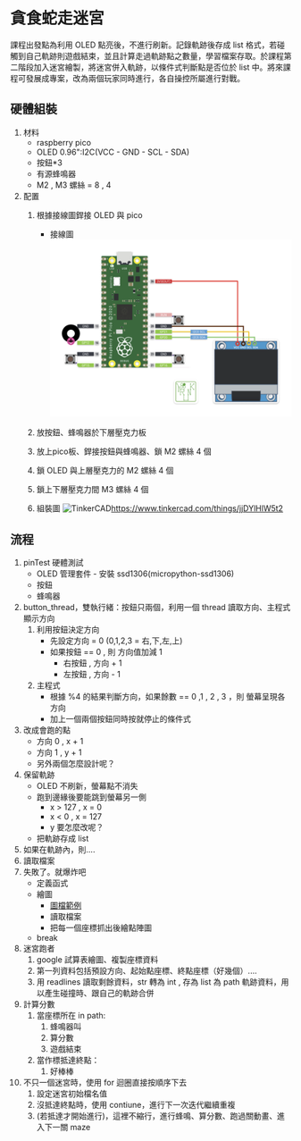# 貪食蛇走迷宮
課程出發點為利用 OLED 點亮後，不進行刷新。記錄軌跡後存成 list 格式，若碰觸到自己軌跡則遊戲結束，並且計算走過軌跡點之數量，學習檔案存取。於課程第二階段加入迷宮繪製，將迷宮併入軌跡，以條件式判斷點是否位於 list 中。將來課程可發展成專案，改為兩個玩家同時進行，各自操控所屬進行對戰。

## 硬體組裝
1. 材料
	+ raspberry pico 
	+ OLED 0.96":I2C(VCC - GND - SCL - SDA)
	+ 按鈕*3
	+ 有源蜂鳴器
	+ M2 , M3 螺絲 = 8 , 4
1. 配置
	1. 根據接線圖銲接 OLED 與 pico
		+ 接線圖 ![pin](/media/RetroBoy.png)
	1. 放按鈕、蜂鳴器於下層壓克力板
	1. 放上pico板、銲接按鈕與蜂鳴器、鎖 M2 螺絲 4 個
	1. 鎖 OLED 與上層壓克力的 M2 螺絲 4 個
	1. 鎖上下層壓克力間 M3 螺絲 4 個

	1. 組裝圖 ![TinkerCAD](https://csg.tinkercad.com/things/jjDYlHlW5t2/t725.png?rev=1680768604343000000&s=&v=1)<https://www.tinkercad.com/things/jjDYlHlW5t2>
## 流程
1. pinTest 硬體測試
	+ OLED 管理套件 - 安裝 ssd1306(micropython-ssd1306)
	+ 按鈕
	+ 蜂鳴器
1. button_thread，雙執行緒：按鈕只兩個，利用一個 thread 讀取方向、主程式顯示方向
	1. 利用按鈕決定方向
		+ 先設定方向 = 0 (0,1,2,3 = 右,下,左,上)
		+ 如果按鈕 == 0 , 則 方向值加減 1
			+ 右按鈕 ,  方向 + 1
			+ 左按鈕 ,  方向 - 1
	2. 主程式
		+ 根據 %4 的結果判斷方向，如果餘數 == 0 ,1 , 2 , 3 ，則 螢幕呈現各方向
		+ 加上一個兩個按鈕同時按就停止的條件式
1. 改成會跑的點
	+ 方向 0 , x + 1
	+ 方向 1 , y + 1
	+ 另外兩個怎麼設計呢？
1. 保留軌跡
	+ OLED 不刷新，螢幕點不消失
	+ 跑到邊緣後要能跳到螢幕另一側
		+ x > 127 , x = 0
		+ x < 0 , x = 127
		+ y 要怎麼改呢？
	+ 把軌跡存成 list
1. 如果在軌跡內，則....
1. 讀取檔案
1. 失敗了。就爆炸吧
	+ 定義函式
	+ 繪圖
		+ [圖檔範例](gg.gg/picocamp)		
		+ 讀取檔案
		+ 把每一個座標抓出後繪點陣圖
	+ break
1. 迷宮跑者
	1. google 試算表繪圖、複製座標資料
	2. 第一列資料包括預設方向、起始點座標、終點座標（好幾個）....
	3. 用 readlines 讀取剩餘資料，str 轉為 int , 存為 list 為 path 軌跡資料，用以產生碰撞時、跟自己的軌跡合併 
1. 計算分數
	1. 當座標所在 in path:
		1. 蜂鳴器叫
		2. 算分數
		3. 遊戲結束
	2. 當作標抵達終點：
		1. 好棒棒
1. 不只一個迷宮時，使用 for 迴圈直接按順序下去
	1. 設定迷宮初始檔名值
	2. 沒抵達終點時，使用 contiune，進行下一次迭代繼續重複
	3. (若抵達才開始進行)，這裡不縮行，進行蜂鳴、算分數、跑過關動畫、進入下一關 maze
